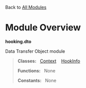 Back to [All Modules](https://github.com/pyrustic/hooking/blob/master/docs/modules/README.md#readme)

# Module Overview

**hooking.dto**
 
Data Transfer Object module

> **Classes:** &nbsp; [Context](https://github.com/pyrustic/hooking/blob/master/docs/modules/content/hooking.dto/content/classes/Context.md#class-context) &nbsp;&nbsp; [HookInfo](https://github.com/pyrustic/hooking/blob/master/docs/modules/content/hooking.dto/content/classes/HookInfo.md#class-hookinfo)
>
> **Functions:** &nbsp; None
>
> **Constants:** &nbsp; None
